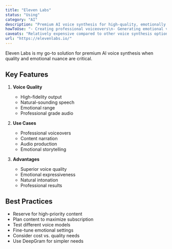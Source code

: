 ```yaml
---
title: "Eleven Labs"
status: "Using"
category: "AI"
description: "Premium AI voice synthesis for high-quality, emotionally nuanced voiceovers"
howToUse: "- Creating professional voiceovers\n- Generating emotional voice content\n- High-fidelity audio synthesis"
caveats: "Relatively expensive compared to other voice synthesis options"
url: "https://elevenlabs.io/"
---
```


Eleven Labs is my go-to solution for premium AI voice synthesis when quality and emotional nuance are critical.

## Key Features

1. **Voice Quality**
   - High-fidelity output
   - Natural-sounding speech
   - Emotional range
   - Professional grade audio

2. **Use Cases**
   - Professional voiceovers
   - Content narration
   - Audio production
   - Emotional storytelling

3. **Advantages**
   - Superior voice quality
   - Emotional expressiveness
   - Natural intonation
   - Professional results

## Best Practices

- Reserve for high-priority content
- Plan content to maximize subscription
- Test different voice models
- Fine-tune emotional settings
- Consider cost vs. quality needs
- Use DeepGram for simpler needs